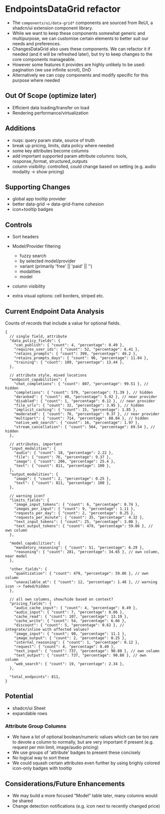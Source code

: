 # EndpointsDataGrid refactor

- The `components/ui/data-grid*` components are sourced from ReUI, a shadcn/ui extension component library.
- While we want to keep these components somewhat generic and multipurpose, we can customise certain elements to better suit our needs and preferences.
- ChangesDataGrid also uses these components. We can refactor it if needed (and it will be refreshed later), but try to keep changes to the core components manageable.
- However some features it provides are highly unlikely to be used: pagination (we use infinite scroll), DnD
- Alternatively we can copy components and modify specific for this purpose where needed

## Out Of Scope (optimize later)

- Efficient data loading/transfer on load
- Rendering performance/virtualization

## Additions

- nuqs: query param state, source of truth
- break up pricing, limits, data policy where needed
- some key attributes become columns
- add important supported param attribute columns: tools, response_format, structured_outputs
- column visibility: controlled, could change based on setting (e.g. audio modality -> show pricing)

## Supporting Changes

- global app tooltip provider
- better data-grid -> data-grid-frame cohesion
- icon+tooltip badges

## Controls

- Sort headers

- Model/Provider filtering
  - fuzzy search
  - by selected model/provider
  - variant (primarily 'free' || 'paid' || '')
  - modalities
  - model

- column visibility

- extra visual options: cell borders, striped etc.

## Current Endpoint Data Analysis

Counts of records that include a value for optional fields.

```jsonc
{
  // single field, attribute
  "data_policy_fields": {
    "can_publish": { "count": 4, "percentage": 0.49 },
    "requires_user_ids": { "count": 52, "percentage": 6.41 },
    "retains_prompts": { "count": 399, "percentage": 49.2 },
    "retains_prompts_days": { "count": 96, "percentage": 11.84 },
    "training": { "count": 109, "percentage": 13.44 },
  },

  // attribute style, mixed locations
  "endpoint_capabilities": {
    "chat_completions": { "count": 807, "percentage": 99.51 }, // hidden
    "completions": { "count": 579, "percentage": 71.39 }, // hidden
    "deranked": { "count": 48, "percentage": 5.92 }, // near provider
    "disabled": { "count": 1, "percentage": 0.12 }, // near provider
    "file_urls": { "count": 32, "percentage": 3.95 }, // hidden
    "implicit_caching": { "count": 15, "percentage": 1.85 },
    "moderated": { "count": 76, "percentage": 9.37 }, // near provider
    "multipart": { "count": 714, "percentage": 88.04 }, // hidden
    "native_web_search": { "count": 16, "percentage": 1.97 },
    "stream_cancellation": { "count": 564, "percentage": 69.54 }, // hidden
  },

  // attributes, important
  "input_modalities": {
    "audio": { "count": 18, "percentage": 2.22 },
    "file": { "count": 76, "percentage": 9.37 },
    "image": { "count": 206, "percentage": 25.4 },
    "text": { "count": 811, "percentage": 100 },
  },
  "output_modalities": {
    "image": { "count": 2, "percentage": 0.25 },
    "text": { "count": 811, "percentage": 100 },
  },

  // warning icon?
  "limits_fields": {
    "image_input_tokens": { "count": 6, "percentage": 0.74 },
    "images_per_input": { "count": 9, "percentage": 1.11 },
    "requests_per_day": { "count": 2, "percentage": 0.25 },
    "requests_per_minute": { "count": 35, "percentage": 4.32 },
    "text_input_tokens": { "count": 25, "percentage": 3.08 },
    "text_output_tokens": { "count": 479, "percentage": 59.06 }, // own column
  },

  "model_capabilities": {
    "mandatory_reasoning": { "count": 51, "percentage": 6.29 },
    "reasoning": { "count": 281, "percentage": 34.65 }, // own column, near model
  },

  "other_fields": {
    "quantization": { "count": 479, "percentage": 59.06 }, // own column
    "unavailable_at": { "count": 12, "percentage": 1.48 }, // warning icon -> faded/hidden
  },

  // all own columns, show/hide based on context?
  "pricing_fields": {
    "audio_cache_input": { "count": 4, "percentage": 0.49 },
    "audio_input": { "count": 7, "percentage": 0.86 },
    "cache_read": { "count": 107, "percentage": 13.19 },
    "cache_write": { "count": 54, "percentage": 6.66 },
    "discount": { "count": 5, "percentage": 0.62 }, // integrate/inline with affected values?
    "image_input": { "count": 90, "percentage": 11.1 },
    "image_output": { "count": 2, "percentage": 0.25 },
    "internal_reasoning": { "count": 1, "percentage": 0.12 },
    "request": { "count": 4, "percentage": 0.49 },
    "text_input": { "count": 737, "percentage": 90.88 }, // own column
    "text_output": { "count": 737, "percentage": 90.88 }, // own column
    "web_search": { "count": 19, "percentage": 2.34 },
  },

  "total_endpoints": 811,
}
```

## Potential

- shadcn/ui Sheet
- expandable rows

### Attribute Group Columns

- We have a lot of optional boolean/numeric values which can be too rare to devote a column to normally, but are very important if present (e.g. request per min limit, image/audio pricing)
- We use groups of 'attribute' badges to present these concisely
- No logical way to sort these
- We could squash certain attributes even further by using brighly colored icon-only badges with tooltip

## Considerations/Future Enhancements

- We may build a more focused "Model" table later, many columns would be shared
- Change detection notifications (e.g. icon next to recently changed price)
